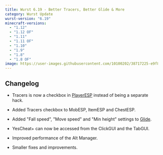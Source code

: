 ```yaml
---
title: Wurst 6.19 - Better Tracers, Better Glide & More
category: Wurst Update
wurst-version: "6.19"
minecraft-versions:
  - "1.12"
  - "1.12 OF"
  - "1.11"
  - "1.11 OF"
  - "1.10"
  - "1.9"
  - "1.8"
  - "1.8 OF"
image: https://user-images.githubusercontent.com/10100202/38717225-e9f8aad2-3ee5-11e8-8d04-2b5af09d17da.jpg
---
```

## Changelog

- Tracers is now a checkbox in [PlayerESP](https://wiki.wurstclient.net/playeresp) instead of being a separate hack.

- Added Tracers checkbox to MobESP, ItemESP and ChestESP.

- Added "Fall speed", "Move speed" and "Min height" settings to [Glide](https://wiki.wurstclient.net/glide).

- YesCheat+ can now be accessed from the ClickGUI and the TabGUI.

- Improved performance of the Alt Manager.

- Smaller fixes and improvements.
